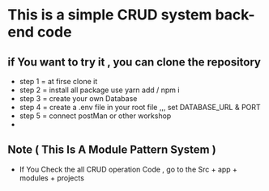 # This is a simple CRUD system back-end code 
## if You want to try it , you can clone the repository
* step 1 = at firse clone it
* step 2 = install all package use yarn add / npm i
* step 3 = create your own Database 
* step 4 = create a .env file in your root file ,,, set DATABASE_URL & PORT
* step 5 = connect postMan or other workshop
* 
## Note ( This Is A Module Pattern System )
* If You Check the all CRUD operation Code , go to the Src + app + modules + projects
